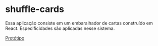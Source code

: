 # shuffle-cards

Essa aplicação consiste em um embaralhador de cartas construído em React. Especificidades são aplicadas nesse sistema.

[Protótipo](https://www.figma.com/proto/qWyy9G2bEqp3mC7hMwG8Sv/Untitled?node-id=207%3A17&scaling=scale-down&page-id=207%3A2&starting-point-node-id=207%3A17)

